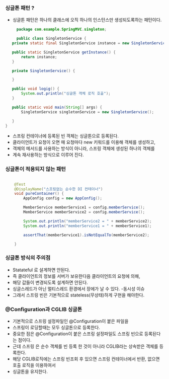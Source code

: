 ### 싱글톤 패턴 ?
- 싱글톤 패턴은 하나의 클래스에 오직 하나의 인스턴스만 생성되도록하는 패턴이다.

 ```java
      package com.example.SpringMVC.singleton;

      public class SingletonService {
    private static final SingletonService instance = new SingletonService();

    public static SingletonService getInstance() {
        return instance;
    }

    private SingletonService() {

    }

    public void logig() {
        System.out.println("싱글톤 객체 로직 호출");
    }

    public static void main(String[] args) {
        SingletonService singletonService = new SingletonService();

    }
}
```
- 스프링 컨테이너에 등록된 빈 객체는 싱글톤으로 등록된다.
- 클라이언트가 요청이 오면 매 요청마다 new 키워드를 이용해 객체를 생성하고,
- 객체의 메서드를 사용하는 방식이 아니라, 스프링 객체에 생성된 하나의 객체를
- 계속 재사용하는 방식으로 이루어 진다.

### 싱글톤이 적용되지 않는 패턴 
```java

    @Test
    @DisplayName("스프링없는 순수한 DI 컨테이너")
    void pureContainer() {
        AppConfig config = new AppConfig();

        MemberService memberService1 = config.memberService();
        MemberService memberService2 = config.memberService();

        System.out.println("memberService2 = " + memberService2);
        System.out.println("memberService1 = " + memberService1);

        assertThat(memberService1).isNotEqualTo(memberService2);

    }
```

### 싱글톤 방식의 주의점 
 - Statateful 로 설계하면 안된다.
 - 즉 클라이언트의 정보를 서버가 보유한다음 클라이언트의 요청에 의해,
 - 해당 값들이 변경되도록 설계하면 안된다.
 - 싱글스레드가 아닌 멀티스레드 환경에서 장에가 날 수 있다. -동시성 이슈
 - 그래서 스프링 빈은 기본적으로 stateless(무상태)하게 구현을 해야한다.

### @Configuration과 CGLIB 싱글톤 
 - 기본적으로 스프링 설정파일인 @Configuration이 붙은 파일을
 - 스프링이 로딩할때는 모두 싱글톤으로 등록한다.
- 중요한 점은 @Configuration이 붙은 스프링 설정파일도 스프링 빈으로 등록된다는 점이다.
- 근데 스프링 은 순수 객체를 빈 등록 한 것이 아니라 CGLIB라는 상속받은 객체를 등록한다.
- 해당 CGLIB로직에는 스프링 빈조회 후 있으면 스프링 컨테이너에서 반환, 없으면 호출 로직을 이용하여서
- 싱글톤을 유지한다.
